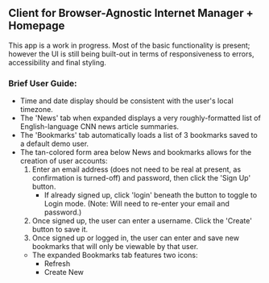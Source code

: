 ## Client for Browser-Agnostic Internet Manager + Homepage

This app is a work in progress. Most of the basic functionality is present; however the UI is still being built-out in terms of responsiveness to errors, accessibility and final styling.

### Brief User Guide:

- Time and date display should be consistent with the user&apos;s local timezone.
- The &apos;News&apos; tab when expanded displays a very roughly-formatted list of English-language CNN news article summaries.
- The &apos;Bookmarks&apos; tab automatically loads a list of 3 bookmarks saved to a default demo user.
- The tan-colored form area below News and bookmarks allows for the creation of user accounts:
  1. Enter an email address (does not need to be real at present, as confirmation is turned-off) and password, then click the &apos;Sign Up&apos; button.
     - If already signed up, click &apos;login&apos; beneath the button to toggle to Login mode. (Note: Will need to re-enter your email and password.)
  2. Once signed up, the user can enter a username. Click the &apos;Create&apos; button to save it.
  3. Once signed up or logged in, the user can enter and save new bookmarks that will only be viewable by that user.
  - The expanded Bookmarks tab features two icons:
    - Refresh
    - Create New
